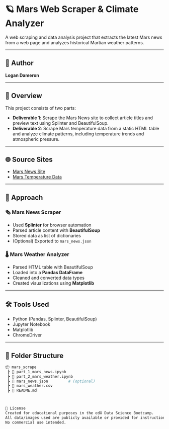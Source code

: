 # 🪐 Mars Web Scraper & Climate Analyzer

A web scraping and data analysis project that extracts the latest Mars news from a web page and analyzes historical Martian weather patterns.

---

## 👤 Author
**Logan Dameron**

---

## 🚀 Overview
This project consists of two parts:

- **Deliverable 1**: Scrape the Mars News site to collect article titles and preview text using Splinter and BeautifulSoup.
- **Deliverable 2**: Scrape Mars temperature data from a static HTML table and analyze climate patterns, including temperature trends and atmospheric pressure.

---

## 🌐 Source Sites
- [Mars News Site](https://static.bc-edx.com/data/web/mars_news/index.html)  
- [Mars Temperature Data](https://static.bc-edx.com/data/web/mars_facts/temperature.html)

---

## 🧪 Approach

### 🗞️ Mars News Scraper
- Used **Splinter** for browser automation
- Parsed article content with **BeautifulSoup**
- Stored data as list of dictionaries
- (Optional) Exported to `mars_news.json`

### 🌡️ Mars Weather Analyzer
- Parsed HTML table with BeautifulSoup
- Loaded into a **Pandas DataFrame**
- Cleaned and converted data types
- Created visualizations using **Matplotlib**

---

## 🛠️ Tools Used
- Python (Pandas, Splinter, BeautifulSoup)
- Jupyter Notebook
- Matplotlib
- ChromeDriver

---

## 📁 Folder Structure
```bash
📦 mars_scrape
 ┣ 📜 part_1_mars_news.ipynb
 ┣ 📜 part_2_mars_weather.ipynb
 ┣ 📜 mars_news.json         # (optional)
 ┣ 📜 mars_weather.csv
 ┣ 📜 README.md



📄 License
Created for educational purposes in the edX Data Science Bootcamp.
All data/images used are publicly available or provided for instructional use.
No commercial use intended.
